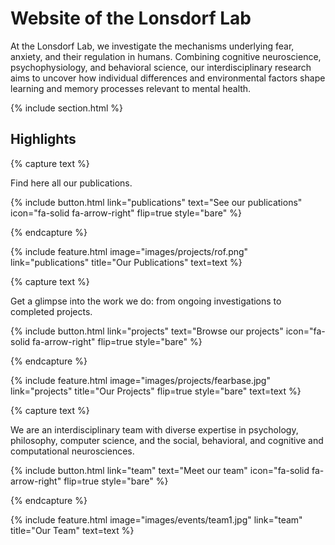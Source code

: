 ---
---

# Website of the Lonsdorf Lab

At the Lonsdorf Lab, we investigate the mechanisms underlying fear, anxiety, and their regulation in humans. Combining cognitive neuroscience, psychophysiology, and behavioral science, our interdisciplinary research aims to uncover how individual differences and environmental factors shape learning and memory processes relevant to mental health.

{% include section.html %}

## Highlights

{% capture text %}

Find here all our publications.

{%
  include button.html
  link="publications"
  text="See our publications"
  icon="fa-solid fa-arrow-right"
  flip=true
  style="bare"
%}

{% endcapture %}

{%
  include feature.html
  image="images/projects/rof.png"
  link="publications"
  title="Our Publications"
  text=text
%}

{% capture text %}

Get a glimpse into the work we do: from ongoing investigations to completed projects.

{%
  include button.html
  link="projects"
  text="Browse our projects"
  icon="fa-solid fa-arrow-right"
  flip=true
  style="bare"
%}

{% endcapture %}

{%
  include feature.html
  image="images/projects/fearbase.jpg"
  link="projects"
  title="Our Projects"
  flip=true
  style="bare"
  text=text
%}

{% capture text %}

We are an interdisciplinary team with diverse expertise in psychology, philosophy, computer science, and the social, behavioral, and cognitive and computational neurosciences.

{%
  include button.html
  link="team"
  text="Meet our team"
  icon="fa-solid fa-arrow-right"
  flip=true
  style="bare"
%}

{% endcapture %}

{%
  include feature.html
  image="images/events/team1.jpg"
  link="team"
  title="Our Team"
  text=text
%}
